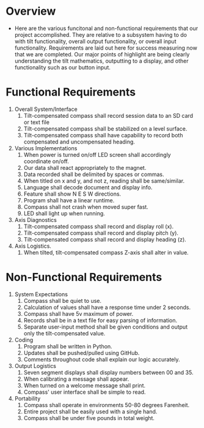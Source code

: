 # Overview
- Here are the various funcitonal and non-functional requirements that our project accomplished. They are relative to a subsystem having to do with tilt functionality, overall output functionality, or overall input functionality. Requirements are laid out here for success measuring now that we are completed. Our major points of highlight are being clearly understanding the tilt mathematics, outputting to a display, and other functionality such as our button input. 

# Functional Requirements
1. Overall System/Interface
	1. Tilt-compensated compass shall record session data to an SD card or text file
	2. Tilt-compensated compass shall be stabilized on a level surface.
	3. Tilt-compensated compass shall have capability to record both compensated and uncompensated heading.
2. Various Implementations
 	1. When power is turned on/off LED screen shall accordingly coordinate on/off.
	2. Our data shall react appropriately to the magnet.
	3. Data recorded shall be delimited by spaces or commas.
	4. When titled on x and y, and not z, reading shall be same/similar.
	5. Language shall decode document and display info.
	6. Feature shall show N E S W directions.
	7. Program shall have a linear runtime.
	8. Compass shall not crash when moved super fast.
	9. LED shall light up when running.
3. Axis Diagnostics
	1. Tilt-compensated compass shall record and display roll (x).
	2. Tilt-compensated compass shall record and display pitch (y).
	3. Tilt-compensated compass shall record and display heading (z).
4. Axis Logistics.
	1. When tilted, tilt-compensated compass Z-axis shall alter in value.
 
# Non-Functional Requirements
1. System Expectations
	1. Compass shall be quiet to use.
	2. Calculation of values shall have a response time under 2 seconds.
	3. Compass shall have 5v maximum of power.
	4. Records shall be in a text file for easy parsing of information.
	5. Separate user-input method shall be given conditions and output only the tilt-compensated value.
2. Coding
	1. Program shall be written in Python.
	2. Updates shall be pushed/pulled using GitHub.
	3. Comments throughout code shall explain our logic accurately.
2. Output Logistics
	1. Seven segment displays shall display numbers between 00 and 35.
	2. When calibrating a message shall appear.
	3. When turned on a welcome message shall print.
	4. Compass' user interface shall be simple to read.
3. Portability
	1. Compass shall operate in environments 50-80 degrees Farenheit.
	2. Entire project shall be easily used with a single hand.
	3. Compass shall be under five pounds in total weight.
